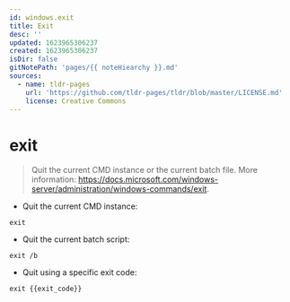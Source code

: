 ```yaml
---
id: windows.exit
title: Exit
desc: ''
updated: 1623965306237
created: 1623965306237
isDir: false
gitNotePath: 'pages/{{ noteHiearchy }}.md'
sources:
  - name: tldr-pages
    url: 'https://github.com/tldr-pages/tldr/blob/master/LICENSE.md'
    license: Creative Commons
---
```

# exit

> Quit the current CMD instance or the current batch file.
> More information: <https://docs.microsoft.com/windows-server/administration/windows-commands/exit>.

- Quit the current CMD instance:

`exit`

- Quit the current batch script:

`exit /b`

- Quit using a specific exit code:

`exit {{exit_code}}`

